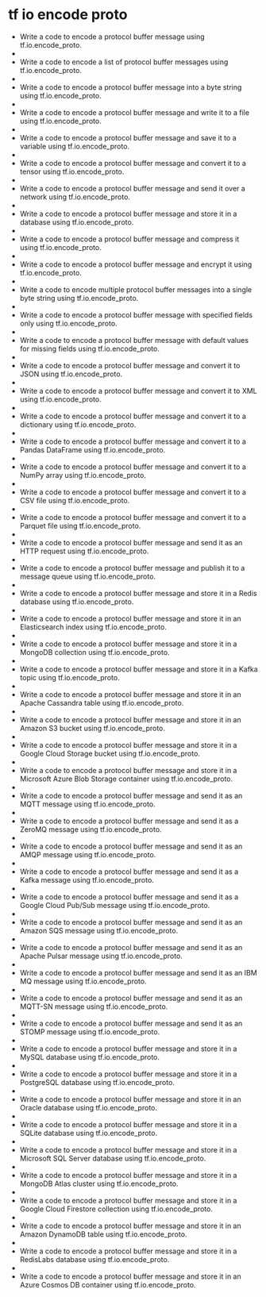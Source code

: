 # tf io encode proto

- Write a code to encode a protocol buffer message using tf.io.encode_proto.
- 
- Write a code to encode a list of protocol buffer messages using tf.io.encode_proto.
- 
- Write a code to encode a protocol buffer message into a byte string using tf.io.encode_proto.
- 
- Write a code to encode a protocol buffer message and write it to a file using tf.io.encode_proto.
- 
- Write a code to encode a protocol buffer message and save it to a variable using tf.io.encode_proto.
- 
- Write a code to encode a protocol buffer message and convert it to a tensor using tf.io.encode_proto.
- 
- Write a code to encode a protocol buffer message and send it over a network using tf.io.encode_proto.
- 
- Write a code to encode a protocol buffer message and store it in a database using tf.io.encode_proto.
- 
- Write a code to encode a protocol buffer message and compress it using tf.io.encode_proto.
- 
- Write a code to encode a protocol buffer message and encrypt it using tf.io.encode_proto.
- 
- Write a code to encode multiple protocol buffer messages into a single byte string using tf.io.encode_proto.
- 
- Write a code to encode a protocol buffer message with specified fields only using tf.io.encode_proto.
- 
- Write a code to encode a protocol buffer message with default values for missing fields using tf.io.encode_proto.
- 
- Write a code to encode a protocol buffer message and convert it to JSON using tf.io.encode_proto.
- 
- Write a code to encode a protocol buffer message and convert it to XML using tf.io.encode_proto.
- 
- Write a code to encode a protocol buffer message and convert it to a dictionary using tf.io.encode_proto.
- 
- Write a code to encode a protocol buffer message and convert it to a Pandas DataFrame using tf.io.encode_proto.
- 
- Write a code to encode a protocol buffer message and convert it to a NumPy array using tf.io.encode_proto.
- 
- Write a code to encode a protocol buffer message and convert it to a CSV file using tf.io.encode_proto.
- 
- Write a code to encode a protocol buffer message and convert it to a Parquet file using tf.io.encode_proto.
- 
- Write a code to encode a protocol buffer message and send it as an HTTP request using tf.io.encode_proto.
- 
- Write a code to encode a protocol buffer message and publish it to a message queue using tf.io.encode_proto.
- 
- Write a code to encode a protocol buffer message and store it in a Redis database using tf.io.encode_proto.
- 
- Write a code to encode a protocol buffer message and store it in an Elasticsearch index using tf.io.encode_proto.
- 
- Write a code to encode a protocol buffer message and store it in a MongoDB collection using tf.io.encode_proto.
- 
- Write a code to encode a protocol buffer message and store it in a Kafka topic using tf.io.encode_proto.
- 
- Write a code to encode a protocol buffer message and store it in an Apache Cassandra table using tf.io.encode_proto.
- 
- Write a code to encode a protocol buffer message and store it in an Amazon S3 bucket using tf.io.encode_proto.
- 
- Write a code to encode a protocol buffer message and store it in a Google Cloud Storage bucket using tf.io.encode_proto.
- 
- Write a code to encode a protocol buffer message and store it in a Microsoft Azure Blob Storage container using tf.io.encode_proto.
- 
- Write a code to encode a protocol buffer message and send it as an MQTT message using tf.io.encode_proto.
- 
- Write a code to encode a protocol buffer message and send it as a ZeroMQ message using tf.io.encode_proto.
- 
- Write a code to encode a protocol buffer message and send it as an AMQP message using tf.io.encode_proto.
- 
- Write a code to encode a protocol buffer message and send it as a Kafka message using tf.io.encode_proto.
- 
- Write a code to encode a protocol buffer message and send it as a Google Cloud Pub/Sub message using tf.io.encode_proto.
- 
- Write a code to encode a protocol buffer message and send it as an Amazon SQS message using tf.io.encode_proto.
- 
- Write a code to encode a protocol buffer message and send it as an Apache Pulsar message using tf.io.encode_proto.
- 
- Write a code to encode a protocol buffer message and send it as an IBM MQ message using tf.io.encode_proto.
- 
- Write a code to encode a protocol buffer message and send it as an MQTT-SN message using tf.io.encode_proto.
- 
- Write a code to encode a protocol buffer message and send it as an STOMP message using tf.io.encode_proto.
- 
- Write a code to encode a protocol buffer message and store it in a MySQL database using tf.io.encode_proto.
- 
- Write a code to encode a protocol buffer message and store it in a PostgreSQL database using tf.io.encode_proto.
- 
- Write a code to encode a protocol buffer message and store it in an Oracle database using tf.io.encode_proto.
- 
- Write a code to encode a protocol buffer message and store it in a SQLite database using tf.io.encode_proto.
- 
- Write a code to encode a protocol buffer message and store it in a Microsoft SQL Server database using tf.io.encode_proto.
- 
- Write a code to encode a protocol buffer message and store it in a MongoDB Atlas cluster using tf.io.encode_proto.
- 
- Write a code to encode a protocol buffer message and store it in a Google Cloud Firestore collection using tf.io.encode_proto.
- 
- Write a code to encode a protocol buffer message and store it in an Amazon DynamoDB table using tf.io.encode_proto.
- 
- Write a code to encode a protocol buffer message and store it in a RedisLabs database using tf.io.encode_proto.
- 
- Write a code to encode a protocol buffer message and store it in an Azure Cosmos DB container using tf.io.encode_proto.
